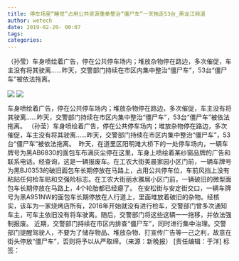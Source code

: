 ```yaml
---
title: 停车场里“睡觉”占用公共资源重拳整治“僵尸车”一天拖走53台_黑龙江频道
author: wetech
date: 2019-02-20- 00:07
tags: 
categories: 
---
```

（孙莹）车身喷绘着广告，停在公共停车场内；堆放杂物停在路边，多次催促，车主没有将其驶离……昨天，交警部门持续在市区内集中整治“僵尸车”，53台“僵尸车”被依法拖离。 
<!-- more -->
                
<img align="center" border="0" src="http://p1.ifengimg.com/a/2019_08/77a39de1e8d8069_size152_w297_h225.png" />
                
<img align="center" border="0" src="http://p2.ifengimg.com/a/2016/0810/204c433878d5cf9size1_w16_h16.png" />
            
车身喷绘着广告，停在公共停车场内；堆放杂物停在路边，多次催促，车主没有将其驶离……昨天，交警部门持续在市区内集中整治“僵尸车”，53台“僵尸车”被依法拖离。
（孙莹）车身喷绘着广告，停在公共停车场内；堆放杂物停在路边，多次催促，车主没有将其驶离……昨天，交警部门持续在市区内集中整治“僵尸车”，53台“僵尸车”被依法拖离。 
昨天，在道里区阳明滩大桥下的一处停车场内，一辆车牌号为黑AB6830的面包车布满灰尘停在这里，车身上喷绘着某纱窗品牌的广告和联系电话。经查询，这是一辆报废车。在工农大街美晨家园小区门前，一辆车牌号为黑BJ0353的破旧面包车长期停放在马路上，占用公共停车位，车前风挡上没有粘贴任何检车贴和交强险标志。在工农大街丽水雅居小区门前，一辆破旧的微型面包车长期停放在马路上，4个轮胎都已经瘪了。
在安松街与安定街交口，一辆车牌号为黑A951NW的面包车长期停放在人行道上，里面堆放着破旧的杂物。经核实，该车为一家烧烤店所有，2016年开始就没有进行检车，交警部门曾多次通知车主，可车主依旧没有将车驶离。随后，交警部门将这些这辆一一拖移，并依法强制报废。
近期，交警部门持续在市区内排查“僵尸车”，同时进行集中治理。交警部门提醒驾驶人，不要为了储存物品、堆放杂物、打宣传广告等一己之利，故意在街头停放“僵尸车”，否则将予以从严取缔。（来源：新晚报）
[责任编辑：于洋]
标签：
 
 
 
             
